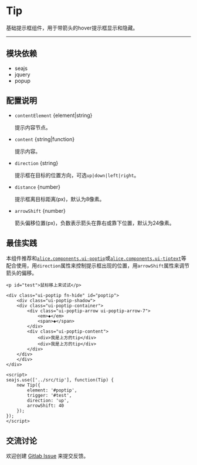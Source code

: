 
# Tip

基础提示框组件，用于带箭头的hover提示框显示和隐藏。

---


## 模块依赖

 - seajs
 - jquery
 - popup


## 配置说明

* `contentElement` {element|string} 

    提示内容节点。

* `content` {string|function}

    提示内容。

* `direction` {string}

    提示框在目标的位置方向，可选`up|down|left|right`。

* `distance` {number}

    提示框离目标距离(px)，默认为8像素。


* `arrowShift` {number}

    箭头偏移位置(px)，负数表示箭头在靠右或靠下位置，默认为24像素。


## 最佳实践

本组件推荐和[`alice.components.ui-poptip`](http://arale.alipay.im/projects/4ee06eabb5f7002877019198)或[`alice.components.ui-tiptext`](http://arale.alipay.im/projects/4ffbc0e6f137f3a16a23b1c9)等配合使用，用`direction`属性来控制提示框出现的位置，用`arrowShift`属性来调节箭头的偏移。

```
<p id="test">鼠标移上来试试</p>

<div class="ui-poptip fn-hide" id="poptip">
    <div class="ui-poptip-shadow">
    <div class="ui-poptip-container">
        <div class="ui-poptip-arrow ui-poptip-arrow-7">
            <em>◆</em>
            <span>◆</span>
        </div>                  
        <div class="ui-poptip-content">
            <div>我是上方的tip</div>
            <div>我是上方的tip</div>            
        </div>
    </div>
    </div>
</div>

<script>
seajs.use(['../src/tip'], function(Tip) {
    new Tip({
        element: '#poptip',    
        trigger: '#test',
        direction: 'up',
        arrowShift: 40
    });
});
</script>
```

## 交流讨论

欢迎创建
[Gitlab Issue](http://git.alipay.im/tip/issues/new)
来提交反馈。


